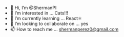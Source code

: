 - 👋 Hi, I’m @ShermanPI
- 👀 I’m interested in ... Cats!!!
- 🌱 I’m currently learning ... React⚛️
- 💞️ I’m looking to collaborate on ... yes
- 📫 How to reach me ... shermanperez0@gmail.com

<!---
ShermanPI/ShermanPI is a ✨ special ✨ repository because its `README.md` (this file) appears on your GitHub profile.
You can click the Preview link to take a look at your changes.
--->
